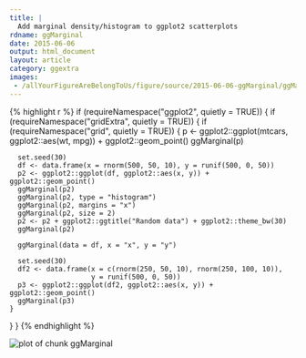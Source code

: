 ```yaml
---
title: |
  Add marginal density/histogram to ggplot2 scatterplots
rdname: ggMarginal
date: 2015-06-06
output: html_document
layout: article
category: ggextra
images:
 - /allYourFigureAreBelongToUs/figure/source/2015-06-06-ggMarginal/ggMarginal-1.png
---
```





{% highlight r %}
if (requireNamespace("ggplot2", quietly = TRUE)) {
  if (requireNamespace("gridExtra", quietly = TRUE)) {
    if (requireNamespace("grid", quietly = TRUE)) {
      p <- ggplot2::ggplot(mtcars, ggplot2::aes(wt, mpg)) + ggplot2::geom_point()
      ggMarginal(p)

      set.seed(30)
      df <- data.frame(x = rnorm(500, 50, 10), y = runif(500, 0, 50))
      p2 <- ggplot2::ggplot(df, ggplot2::aes(x, y)) + ggplot2::geom_point()
      ggMarginal(p2)
      ggMarginal(p2, type = "histogram")
      ggMarginal(p2, margins = "x")
      ggMarginal(p2, size = 2)
      p2 <- p2 + ggplot2::ggtitle("Random data") + ggplot2::theme_bw(30)
      ggMarginal(p2)

      ggMarginal(data = df, x = "x", y = "y")

      set.seed(30)
      df2 <- data.frame(x = c(rnorm(250, 50, 10), rnorm(250, 100, 10)),
                        y = runif(500, 0, 50))
      p3 <- ggplot2::ggplot(df2, ggplot2::aes(x, y)) + ggplot2::geom_point()
      ggMarginal(p3)
    }
  }
}
{% endhighlight %}

![plot of chunk ggMarginal](/allYourFigureAreBelongToUs/figure/source/2015-06-06-ggMarginal/ggMarginal-1.png) 